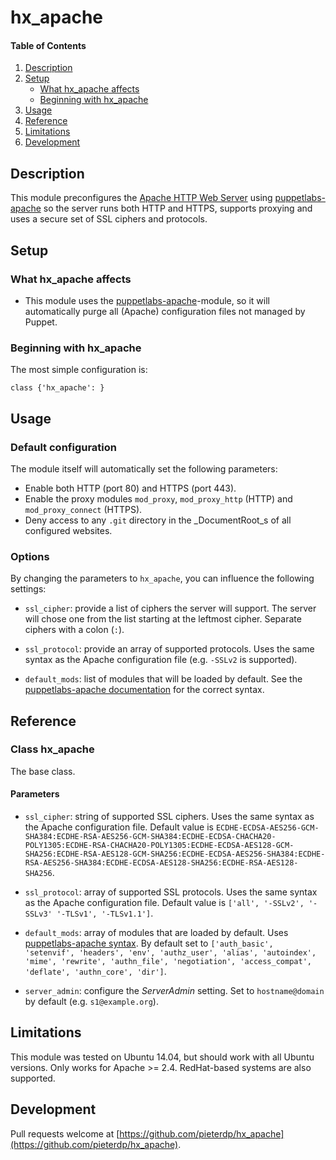 # hx_apache

#### Table of Contents

1. [Description](#description)
2. [Setup](#setup)
    * [What hx_apache affects](#what-hx_apache-affects)
    * [Beginning with hx_apache](#beginning-with-hx_apache)
3. [Usage](#usage)
4. [Reference](#reference)
5. [Limitations](#limitations)
6. [Development](#development)

## Description

This module preconfigures the [Apache HTTP Web Server](https://httpd.apache.org/) using [puppetlabs-apache](https://forge.puppet.com/puppetlabs/apache) so the server runs both HTTP and HTTPS, supports proxying and uses a secure set of SSL ciphers and protocols.

## Setup

### What hx_apache affects

* This module uses the [puppetlabs-apache](https://forge.puppet.com/puppetlabs/apache)-module, so it will automatically purge all (Apache) configuration files not managed by Puppet.

### Beginning with hx_apache

The most simple configuration is:

```
class {'hx_apache': }
```

## Usage

### Default configuration

The module itself will automatically set the following parameters:

* Enable both HTTP (port 80) and HTTPS (port 443).
* Enable the proxy modules `mod_proxy`, `mod_proxy_http` (HTTP) and `mod_proxy_connect` (HTTPS).
* Deny access to any `.git` directory in the _DocumentRoot_s of all configured websites.

### Options

By changing the parameters to `hx_apache`, you can influence the following settings:

* `ssl_cipher`: provide a list of ciphers the server will support. The server will chose one from the list starting at the leftmost cipher. Separate ciphers with a colon (`:`).

* `ssl_protocol`: provide an array of supported protocols. Uses the same syntax as the Apache configuration file (e.g. `-SSLv2` is supported).

* `default_mods`: list of modules that will be loaded by default. See the [puppetlabs-apache documentation](https://forge.puppet.com/puppetlabs/apache#default_mods) for the correct syntax.

## Reference

### Class hx_apache
The base class.

#### Parameters

* `ssl_cipher`: string of supported SSL ciphers. Uses the same syntax as the Apache configuration file. Default value is `ECDHE-ECDSA-AES256-GCM-SHA384:ECDHE-RSA-AES256-GCM-SHA384:ECDHE-ECDSA-CHACHA20-POLY1305:ECDHE-RSA-CHACHA20-POLY1305:ECDHE-ECDSA-AES128-GCM-SHA256:ECDHE-RSA-AES128-GCM-SHA256:ECDHE-ECDSA-AES256-SHA384:ECDHE-RSA-AES256-SHA384:ECDHE-ECDSA-AES128-SHA256:ECDHE-RSA-AES128-SHA256`.

* `ssl_protocol`: array of supported SSL protocols. Uses the same syntax as the Apache configuration file. Default value is `['all', '-SSLv2', '-SSLv3' '-TLSv1', '-TLSv1.1']`.

* `default_mods`: array of modules that are loaded by default. Uses [puppetlabs-apache syntax](https://forge.puppet.com/puppetlabs/apache#default_mods). By default set to `['auth_basic', 'setenvif', 'headers', 'env', 'authz_user', 'alias', 'autoindex', 'mime', 'rewrite', 'authn_file', 'negotiation', 'access_compat', 'deflate', 'authn_core', 'dir']`.

* `server_admin`: configure the _ServerAdmin_ setting. Set to `hostname@domain` by default (e.g. `s1@example.org`).

## Limitations

This module was tested on Ubuntu 14.04, but should work with all Ubuntu versions. Only works for Apache >= 2.4. RedHat-based systems are also supported.

## Development

Pull requests welcome at [https://github.com/pieterdp/hx_apache](https://github.com/pieterdp/hx_apache).
